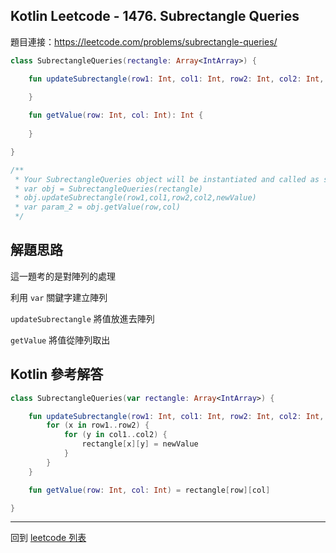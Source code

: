 ## Kotlin Leetcode - 1476. Subrectangle Queries

題目連接：<https://leetcode.com/problems/subrectangle-queries/>

```kotlin
class SubrectangleQueries(rectangle: Array<IntArray>) {

    fun updateSubrectangle(row1: Int, col1: Int, row2: Int, col2: Int, newValue: Int) {
        
    }

    fun getValue(row: Int, col: Int): Int {
        
    }

}

/**
 * Your SubrectangleQueries object will be instantiated and called as such:
 * var obj = SubrectangleQueries(rectangle)
 * obj.updateSubrectangle(row1,col1,row2,col2,newValue)
 * var param_2 = obj.getValue(row,col)
 */
```

## 解題思路

這一題考的是對陣列的處理

利用 `var` 關鍵字建立陣列

`updateSubrectangle` 將值放進去陣列

`getValue` 將值從陣列取出

## Kotlin 參考解答

```kotlin
class SubrectangleQueries(var rectangle: Array<IntArray>) {

    fun updateSubrectangle(row1: Int, col1: Int, row2: Int, col2: Int, newValue: Int) {
        for (x in row1..row2) {
            for (y in col1..col2) {
                rectangle[x][y] = newValue
            }
        }
    }

    fun getValue(row: Int, col: Int) = rectangle[row][col]

}
```

------

回到 [leetcode 列表](index.md)
